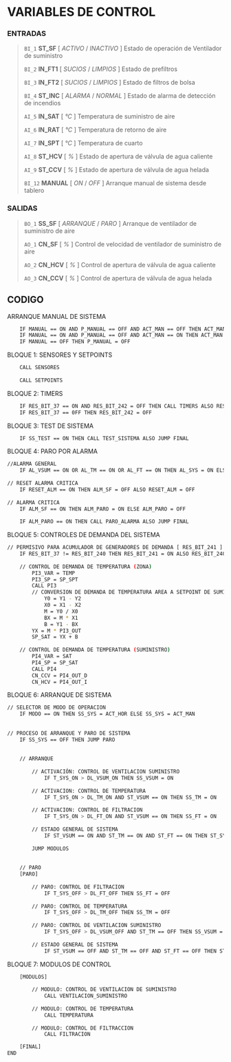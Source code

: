 # VARIABLES DE CONTROL

### ENTRADAS

> `BI_1`    **ST_SF** 	    [ *ACTIVO* / *INACTIVO* ]	Estado de operación de Ventilador de suministro
>
> `BI_2`	**IN_FT1**      [ *SUCIOS* / *LIMPIOS* ]	Estado de prefiltros
>
> `BI_3`	**IN_FT2** 	    [ *SUCIOS* / *LIMPIOS* ]	Estado de filtros de bolsa
>
> `BI_4`	**ST_INC**      [ *ALARMA* / *NORMAL* ]		Estado de alarma de detección de incendios
>
> `AI_5`  	**IN_SAT**      [ *°C* ]				    Temperatura de suministro de aire
>
> `AI_6`  	**IN_RAT**	    [ *°C* ]				    Temperatura de retorno de aire
>
> `AI_7` 	**IN_SPT** 	    [ *°C* ]				    Temperatura de cuarto
>
> `AI_8` 	**ST_HCV**      [ *%* ]					    Estado de apertura de válvula de agua caliente
>
> `AI_9` 	**ST_CCV** 	    [ *%* ]					    Estado de apertura de válvula de agua helada
>
> `BI_12`	**MANUAL**	    [ *ON* / *OFF* ]			    Arranque manual de sistema desde tablero

### SALIDAS

> `BO_1`	**SS_SF**  	    [ *ARRANQUE* / *PARO* ]		Arranque de ventilador de suministro de aire
>
> `AO_1`  	**CN_SF**	    [ *%* ]					    Control de velocidad de ventilador de suministro de aire
>
> `AO_2`  	**CN_HCV**      [ *%* ]					    Control de apertura de válvula de agua caliente
>
> `AO_3`  	**CN_CCV**  	[ *%* ]					        Control de apertura de válvula de agua helada

## CODIGO

ARRANQUE MANUAL DE SISTEMA
	
```bash
	IF MANUAL == ON AND P_MANUAL == OFF AND ACT_MAN == OFF THEN ACT_MAN = ON ALSO P_MANUAL = ON
	IF MANUAL == ON AND P_MANUAL == OFF AND ACT_MAN == ON THEN ACT_MAN = OFF ALSO P_MANUAL = ON
	IF MANUAL == OFF THEN P_MANUAL = OFF
```

BLOQUE 1: SENSORES Y SETPOINTS 

```bash
	CALL SENSORES
		
	CALL SETPOINTS
```
		
BLOQUE 2: TIMERS 
```bash
	IF RES_BIT_37 == ON AND RES_BIT_242 = OFF THEN CALL TIMERS ALSO RES_BIT_242 = ON
	IF RES_BIT_37 == 0FF THEN RES_BIT_242 = OFF
```

BLOQUE 3: TEST DE SISTEMA

```bash
	IF SS_TEST == ON THEN CALL TEST_SISTEMA ALSO JUMP FINAL 
```
		
BLOQUE 4: PARO POR ALARMA

```bash
//ALARMA GENERAL
	IF AL_VSUM == ON OR AL_TM == ON OR AL_FT == ON THEN AL_SYS = ON ELSE AL_SYS = OFF	
	
// RESET ALARMA CRITICA
	IF RESET_ALM == ON THEN ALM_SF = OFF ALSO RESET_ALM = OFF
		
// ALARMA CRITICA
	IF ALM_SF == ON THEN ALM_PARO = ON ELSE ALM_PARO = OFF
		
	IF ALM_PARO == ON THEN CALL PARO_ALARMA ALSO JUMP FINAL
```
					
BLOQUE 5: CONTROLES DE DEMANDA DEL SISTEMA

```bash
// PERMISIVO PARA ACUMULADOR DE GENERADORES DE DEMANDA [ RES_BIT_241 ]
	IF RES_BIT_37 != RES_BIT_240 THEN RES_BIT_241 = ON ALSO RES_BIT_240 = RES_BIT_37 ELSE RES_BIT_241 = OFF
	
	// CONTROL DE DEMANDA DE TEMPERATURA (ZONA)
		PI3_VAR = TEMP
		PI3_SP = SP_SPT
		CALL PI3
		// CONVERSION DE DEMANDA DE TEMPERATURA AREA A SETPOINT DE SUMINISTRO DE AIRE
			Y0 = Y1 - Y2
			X0 = X1 - X2
			M = Y0 / X0
			BX = M * X1
			B = Y1 - BX
		YX = M * PI3_OUT
		SP_SAT = YX + B
		
	// CONTROL DE DEMANDA DE TEMPERATURA (SUMINISTRO)
		PI4_VAR = SAT
		PI4_SP = SP_SAT
		CALL PI4
		CN_CCV = PI4_OUT_D
		CN_HCV = PI4_OUT_I
```
			
BLOQUE 6: ARRANQUE DE SISTEMA
	
```bash
// SELECTOR DE MODO DE OPERACION
	IF MODO == ON THEN SS_SYS = ACT_HOR ELSE SS_SYS = ACT_MAN
			
	
// PROCESO DE ARRANQUE Y PARO DE SISTEMA
	IF SS_SYS == OFF THEN JUMP PARO 
			
		
	// ARRANQUE
		
		// ACTIVACIÓN: CONTROL DE VENTILACION SUMINISTRO
			IF T_SYS_ON > DL_VSUM_ON THEN SS_VSUM = ON
			
		// ACTIVACION: CONTROL DE TEMPERATURA 
			IF T_SYS_ON > DL_TM_ON AND ST_VSUM == ON THEN SS_TM = ON 
					
		// ACTIVACION: CONTROL DE FILTRACION 
			IF T_SYS_ON > DL_FT_ON AND ST_VSUM == ON THEN SS_FT = ON
					
		// ESTADO GENERAL DE SISTEMA
			IF ST_VSUM == ON AND ST_TM == ON AND ST_FT == ON THEN ST_SYS = ON ELSE ST_SYS = OFF
			
		JUMP MODULOS
				
		
	// PARO
	[PARO]
		
		// PARO: CONTROL DE FILTRACION 
			IF T_SYS_OFF > DL_FT_OFF THEN SS_FT = OFF
			
		// PARO: CONTROL DE TEMPERATURA 
			IF T_SYS_OFF > DL_TM_OFF THEN SS_TM = OFF 
					
		// PARO: CONTROL DE VENTILACION SUMINISTRO
			IF T_SYS_OFF > DL_VSUM_OFF AND ST_TM == OFF THEN SS_VSUM = OFF
					
		// ESTADO GENERAL DE SISTEMA
			IF ST_VSUM == OFF AND ST_TM == OFF AND ST_FT == OFF THEN ST_SYS = OFF ELSE ST_SYS = ON
```
					
BLOQUE 7: MODULOS DE CONTROL

```bash
	[MODULOS]
		
		// MODULO: CONTROL DE VENTILACION DE SUMINISTRO 
			CALL VENTILACION_SUMINISTRO 
		
		// MODULO: CONTROL DE TEMPERATURA 
			CALL TEMPERATURA 
		
		// MODULO: CONTROL DE FILTRACCION
			CALL FILTRACION 

	[FINAL]
END
```
